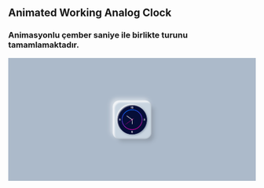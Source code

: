 ## Animated Working Analog Clock

### Animasyonlu çember saniye ile birlikte turunu tamamlamaktadır.
![clock](images/ReadMdPic1.png)
